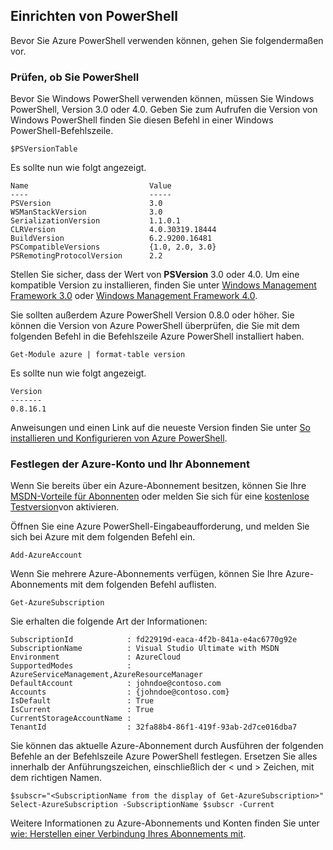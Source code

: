 <properties services="virtual-machines" title="Setting up PowerShell" authors="JoeDavies-MSFT" solutions="" manager="timlt" editor="tysonn" />

<tags
   ms.service="virtual-machines"
   ms.devlang="na"
   ms.topic="article"
   ms.tgt_pltfrm=""
   ms.workload="infrastructure"
   ms.date="05/12/2015"
   ms.author="rasquill" />

## <a name="setting-up-powershell"></a>Einrichten von PowerShell

Bevor Sie Azure PowerShell verwenden können, gehen Sie folgendermaßen vor.

### <a name="verify-powershell-versions"></a>Prüfen, ob Sie PowerShell

Bevor Sie Windows PowerShell verwenden können, müssen Sie Windows PowerShell, Version 3.0 oder 4.0. Geben Sie zum Aufrufen die Version von Windows PowerShell finden Sie diesen Befehl in einer Windows PowerShell-Befehlszeile.

    $PSVersionTable

Es sollte nun wie folgt angezeigt.

    Name                           Value
    ----                           -----
    PSVersion                      3.0
    WSManStackVersion              3.0
    SerializationVersion           1.1.0.1
    CLRVersion                     4.0.30319.18444
    BuildVersion                   6.2.9200.16481
    PSCompatibleVersions           {1.0, 2.0, 3.0}
    PSRemotingProtocolVersion      2.2

Stellen Sie sicher, dass der Wert von **PSVersion** 3.0 oder 4.0. Um eine kompatible Version zu installieren, finden Sie unter [Windows Management Framework 3.0](http://www.microsoft.com/download/details.aspx?id=34595) oder [Windows Management Framework 4.0](http://www.microsoft.com/download/details.aspx?id=40855).

Sie sollten außerdem Azure PowerShell Version 0.8.0 oder höher. Sie können die Version von Azure PowerShell überprüfen, die Sie mit dem folgenden Befehl in die Befehlszeile Azure PowerShell installiert haben.

    Get-Module azure | format-table version

Es sollte nun wie folgt angezeigt.

    Version
    -------
    0.8.16.1

Anweisungen und einen Link auf die neueste Version finden Sie unter [So installieren und Konfigurieren von Azure PowerShell](powershell-install-configure.md).


### <a name="set-your-azure-account-and-subscription"></a>Festlegen der Azure-Konto und Ihr Abonnement

Wenn Sie bereits über ein Azure-Abonnement besitzen, können Sie Ihre [MSDN-Vorteile für Abonnenten](https://azure.microsoft.com/pricing/member-offers/msdn-benefits-details/) oder melden Sie sich für eine [kostenlose Testversion](https://azure.microsoft.com/pricing/free-trial/)von aktivieren.

Öffnen Sie eine Azure PowerShell-Eingabeaufforderung, und melden Sie sich bei Azure mit dem folgenden Befehl ein.

    Add-AzureAccount

Wenn Sie mehrere Azure-Abonnements verfügen, können Sie Ihre Azure-Abonnements mit dem folgenden Befehl auflisten.

    Get-AzureSubscription

Sie erhalten die folgende Art der Informationen:

    SubscriptionId            : fd22919d-eaca-4f2b-841a-e4ac6770g92e
    SubscriptionName          : Visual Studio Ultimate with MSDN
    Environment               : AzureCloud
    SupportedModes            : AzureServiceManagement,AzureResourceManager
    DefaultAccount            : johndoe@contoso.com
    Accounts                  : {johndoe@contoso.com}
    IsDefault                 : True
    IsCurrent                 : True
    CurrentStorageAccountName : 
    TenantId                  : 32fa88b4-86f1-419f-93ab-2d7ce016dba7

Sie können das aktuelle Azure-Abonnement durch Ausführen der folgenden Befehle an der Befehlszeile Azure PowerShell festlegen. Ersetzen Sie alles innerhalb der Anführungszeichen, einschließlich der < und > Zeichen, mit dem richtigen Namen.

    $subscr="<SubscriptionName from the display of Get-AzureSubscription>"
    Select-AzureSubscription -SubscriptionName $subscr -Current 

Weitere Informationen zu Azure-Abonnements und Konten finden Sie unter [wie: Herstellen einer Verbindung Ihres Abonnements mit](powershell-install-configure.md#Connect).
